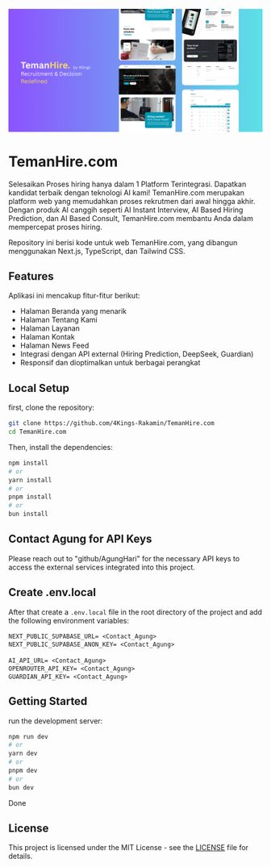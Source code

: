 [![banner1](bggit.png)](https://temanhire.com/)


# TemanHire.com
Selesaikan Proses hiring hanya dalam 1 Platform Terintegrasi. Dapatkan kandidat terbaik dengan teknologi AI kami! TemanHire.com merupakan platform web yang memudahkan proses rekrutmen dari awal hingga akhir. Dengan produk AI canggih seperti AI Instant Interview, AI Based Hiring Prediction, dan AI Based Consult, TemanHire.com membantu Anda dalam mempercepat proses hiring.

Repository ini berisi kode untuk web TemanHire.com, yang dibangun menggunakan Next.js, TypeScript, dan Tailwind CSS.

## Features
Aplikasi ini mencakup fitur-fitur berikut:
- Halaman Beranda yang menarik
- Halaman Tentang Kami
- Halaman Layanan
- Halaman Kontak
- Halaman News Feed
- Integrasi dengan API external (Hiring Prediction, DeepSeek, Guardian)
- Responsif dan dioptimalkan untuk berbagai perangkat


## Local Setup

first, clone the repository:

```bash
git clone https://github.com/4Kings-Rakamin/TemanHire.com
cd TemanHire.com
```
Then, install the dependencies:

```bash
npm install
# or
yarn install
# or
pnpm install
# or
bun install
```

## Contact Agung for API Keys
Please reach out to "github/AgungHari" for the necessary API keys to access the external services integrated into this project.

## Create .env.local
After that create a `.env.local` file in the root directory of the project and add the following environment variables:

```env
NEXT_PUBLIC_SUPABASE_URL= <Contact_Agung>
NEXT_PUBLIC_SUPABASE_ANON_KEY= <Contact_Agung>

AI_API_URL= <Contact_Agung>
OPENROUTER_API_KEY= <Contact_Agung>
GUARDIAN_API_KEY= <Contact_Agung>

```

## Getting Started

run the development server:

```bash
npm run dev
# or
yarn dev
# or
pnpm dev
# or
bun dev
```

Done

## License
This project is licensed under the MIT License - see the [LICENSE](LICENSE) file for details.